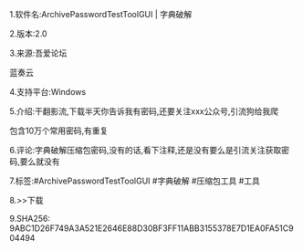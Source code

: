 1.软件名:ArchivePasswordTestToolGUI | 字典破解

2.版本:2.0

3.来源:吾爱论坛

蓝奏云

4.支持平台:Windows

5.介绍:干翻影流,下载半天你告诉我有密码,还要关注xxx公众号,引流狗给我爬

包含10万个常用密码,有重复

6.评论:字典破解压缩包密码,没有的话,看下注释,还是没有要么是引流关注获取密码,要么就没有

7.标签:#ArchivePasswordTestToolGUI #字典破解 #压缩包工具 #工具

8.>>下载

9.SHA256:
9ABC1D26F749A3A521E2646E88D30BF3FF11ABB3155378E7D1EA0FA51C904494